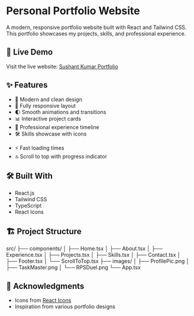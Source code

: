 # Personal Portfolio Website

A modern, responsive portfolio website built with React and Tailwind CSS. This portfolio showcases my projects, skills, and professional experience.

## 🚀 Live Demo

Visit the live website: [Sushant Kumar Portfolio]()

## ✨ Features

- 🎨 Modern and clean design
- 📱 Fully responsive layout
- 🌓 Smooth animations and transitions
- 📊 Interactive project cards
- 💼 Professional experience timeline
- 🛠️ Skills showcase with icons
<!-- - 📬 Contact form -->
- ⚡ Fast loading times
- 🔝 Scroll to top with progress indicator

## 🛠️ Built With

- React.js
- Tailwind CSS
- TypeScript
- React Icons

## 🏗️ Project Structure 

src/
├── components/
│ ├── Home.tsx
│ ├── About.tsx
│ ├── Experience.tsx
│ ├── Projects.tsx
│ ├── Skills.tsx
│ ├── Contact.tsx
│ ├── Footer.tsx
│ └── ScrollToTop.tsx
├── images/
│ ├── ProfilePic.png
│ ├── TaskMaster.png
│ └── RPSDuel.png
└── App.tsx

## 🙏 Acknowledgments

- Icons from [React Icons](https://react-icons.github.io/react-icons/)
- Inspiration from various portfolio designs